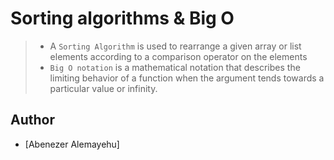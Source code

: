 # Sorting algorithms & Big O

> - A `Sorting Algorithm` is used to rearrange a given array or list elements according to a comparison operator on the elements
> - `Big O notation` is a mathematical notation that describes the limiting behavior of a function when the argument tends towards a particular value or infinity.


## Author

- [Abenezer Alemayehu]
